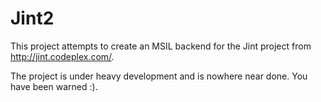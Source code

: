 Jint2
=====

This project attempts to create an MSIL backend for the Jint project from http://jint.codeplex.com/.

The project is under heavy development and is nowhere near done. You have been warned :).
